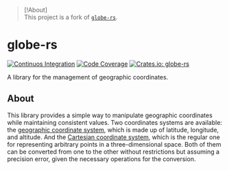 > [!About]  
> This project is a fork of [`globe-rs`](https://github.com/HectorMRC/globe-rs).

# globe-rs

[![Continuos Integration](https://github.com/hectormrc/globe-rs/actions/workflows/ci.yml/badge.svg?branch=main)](https://github.com/hectormrc/globe-rs/actions/workflows/ci.yml)
[![Code Coverage](https://codecov.io/github/hectormrc/globe-rs/coverage.svg?branch=main&token=)](https://codecov.io/gh/hectormrc/globe-rs)
[![Crates.io: globe-rs](https://img.shields.io/crates/v/globe-rs.svg)](https://crates.io/crates/globe-rs)

A library for the management of geographic coordinates.

## About
This library provides a simple way to manipulate geographic coordinates while maintaining consistent values. Two coordinates systems are available: the [geographic coordinate system](https://en.wikipedia.org/wiki/Geographic_coordinate_system), which is made up of latitude, longitude, and altitude. And the [Cartesian coordinate system](https://en.wikipedia.org/wiki/Cartesian_coordinate_system), which is the regular one for representing arbitrary points in a three-dimensional space. Both of them can be converted from one to the other without restrictions but assuming a precision error, given the necessary operations for the conversion.
